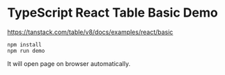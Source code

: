 TypeScript React Table Basic Demo
=================================

https://tanstack.com/table/v8/docs/examples/react/basic

```
npm install
npm run demo
```

It will open page on browser automatically.
